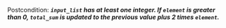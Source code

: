 Postcondition: ***`input_list` has at least one integer. If `element` is greater than 0, `total_sum` is updated to the previous value plus 2 times `element`.***
